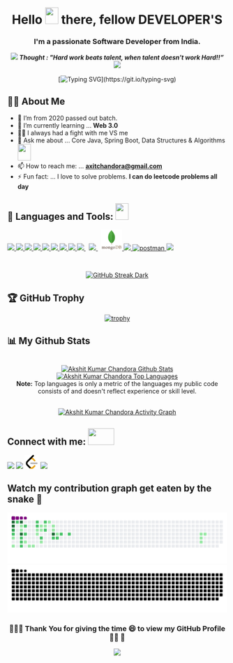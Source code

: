 <!--
**axitchandora/axitchandora** is a ✨ _special_ ✨ repository because its `README.md` (this file) appears on your GitHub profile.

Here are some ideas to get you started:

- 🔭 I’m currently working on ...
- 🌱 I’m currently learning ...
- 👯 I’m looking to collaborate on ...
- 🤔 I’m looking for help with ...
- 💬 Ask me about ...
- 📫 How to reach me: ...
- 😄 Pronouns: ...
- ⚡ Fun fact: ...
-->
<h1 align="center">Hello <img src="https://raw.githubusercontent.com/MartinHeinz/MartinHeinz/master/wave.gif" width="30px" height="38"> there, fellow DEVELOPER'S</h1>
<h3 align="center">I'm a passionate Software Developer from India.</h3>

<p align="center">
<img src="https://media.giphy.com/media/qjqUcgIyRjsl2/giphy.gif" width="50" /> <b><i align="center">Thought : "Hard work beats talent, when talent doesn't work Hard!!”</i></b> <img src="https://media.giphy.com/media/qjqUcgIyRjsl2/giphy.gif" width="50" />
</p>

<div align="center">
  
  [![Typing SVG](https://readme-typing-svg.demolab.com?font=Fira+Code&size=22&pause=1000&center=true&vCenter=true&width=435&lines=Hey!+It's+Akshit+Kumar+Chandora!;I'm+a+Software+Developer.;%E2%9D%A4+Java+LeetCode+Spring+Boot;I+%E2%9D%A4+DSA.)](https://git.io/typing-svg)
  
 </div>
 
 ## 🙋‍♂️ About Me

- 🔭 I’m from 2020 passed out batch.
- 🌱 I’m currently learning ... **Web 3.0**
- 👊🤜 I always had a fight with me VS me
- 💬 Ask me about ... Core Java, Spring Boot, Data Structures & Algorithms <img src="https://media.giphy.com/media/ObNTw8Uzwy6KQ/giphy.gif" width="30px" height="38">
- 📫 How to reach me: ... **axitchandora@gmail.com**
- ⚡ Fun fact: ... I love to solve problems. **I can do leetcode problems all day**

## 🚀 Languages and Tools: <img src = "https://media2.giphy.com/media/QssGEmpkyEOhBCb7e1/giphy.gif?cid=ecf05e47a0n3gi1bfqntqmob8g9aid1oyj2wr3ds3mg700bl&rid=giphy.gif" width = 30px height="38">
<p align="left"> 
    <a href="https://www.java.com" target="_blank"> <img src="https://img.icons8.com/color/48/000000/java-coffee-cup-logo.png"/> </a>
    <a href="https://reactjs.org/" target="_blank"> <img src="https://img.icons8.com/color/48/000000/react-native.png"/> </a>
    <a href="https://spring.io/projects/spring-boot" target="_blank"> <img src="https://img.icons8.com/color/48/000000/spring-logo.png"/> </a> 
    <a href="https://developer.mozilla.org/en-US/docs/Web/JavaScript" target="_blank"> <img src="https://img.icons8.com/color/48/000000/javascript.png"/> </a> 
    <a href="https://www.w3.org/html/" target="_blank"> <img src="https://img.icons8.com/color/48/000000/html-5.png"/> </a> 
    <a href="https://www.w3schools.com/css/" target="_blank"> <img src="https://img.icons8.com/color/48/000000/css3.png"/> </a> 
    <a href="https://getbootstrap.com" target="_blank"> <img src="https://img.icons8.com/color/48/000000/bootstrap.png"/> </a> 
    <a href="https://www.python.org" target="_blank"> <img src="https://img.icons8.com/color/48/000000/python.png"/> </a> 
    <a style="padding-right:8px;" href="https://nodejs.org" target="_blank"> <img src="https://img.icons8.com/color/48/000000/nodejs.png"/> </a> 
    <a style="padding-right:8px;" href="https://www.mysql.com/" target="_blank"> <img src="https://img.icons8.com/fluent/50/000000/mysql-logo.png"/> </a>
    <a href="https://www.mongodb.com/" target="_blank"> <img src="https://raw.githubusercontent.com/devicons/devicon/master/icons/mongodb/mongodb-original-wordmark.svg" alt="mongodb" width="48" height="48"/> </a> 
    <a href="https://firebase.google.com/" target="_blank"> <img src="https://img.icons8.com/color/48/000000/firebase.png"/> </a> 
    <a href="https://postman.com" target="_blank"> <img src="https://www.vectorlogo.zone/logos/getpostman/getpostman-icon.svg" alt="postman" width="45" height="45"/> </a>   
    <a href="https://git-scm.com/" target="_blank"> <img src="https://img.icons8.com/color/48/000000/git.png"/> </a> 
</p>
</br>
<div align="center">

  [![GitHub Streak Dark](https://streak-stats.demolab.com?user=axitchandora&theme=github-dark)](https://git.io/streak-stats)
  <!-- [![GitHub Streak Light](https://streak-stats.demolab.com?user=axitchandora&theme=github-light)](https://git.io/streak-stats) -->
</div>

## 🏆 GitHub Trophy
<div align="center">

[![trophy](https://github-profile-trophy.vercel.app/?username=axitchandora&column=6)](https://github-profile-trophy.vercel.app/?username=axitchandora&column=6)
 </div>
 
 ## 📊 My Github Stats
<div align="center">
  <br/>
  <a href="https://github.com/axitchandora/"><img alt="Akshit Kumar Chandora Github Stats" src="https://github-readme-stats.vercel.app/api?username=axitchandora&show_icons=true&count_private=true&theme=react&hide_border=true&bg_color=0D1117" /></a>
  <a href="https://github.com/axitchandora"><img alt="Akshit Kumar Chandora Top Languages" src="https://github-readme-stats.vercel.app/api/top-langs/?username=axitchandora&langs_count=8&count_private=true&layout=compact&theme=react&hide_border=true&bg_color=0D1117" /></a>
  <br/>
  <b>Note:</b> Top languages is only a metric of the languages my public code consists of and doesn't reflect experience or skill level.


<br/>
<br/>

<a href="https://github.com/axitchandora"><img alt="Akshit Kumar Chandora Activity Graph" src="https://activity-graph.herokuapp.com/graph?username=axitchandora&bg_color=0D1117&color=5BCDEC&line=5BCDEC&point=FFFFFF&hide_border=true" /></a>

  </div>
  
  ## Connect with me: <img src='https://raw.githubusercontent.com/ShahriarShafin/ShahriarShafin/main/Assets/handshake.gif' width="60px" height="38">
<p align="left">

<a href = "https://www.crio.do/learn/portfolio/axitchandora/"><img src="https://img.icons8.com/fluent/48/000000/portfolio.png"/></a>
<a href = "https://www.linkedin.com/in/akshitchandora/"><img src="https://img.icons8.com/fluent/48/000000/linkedin.png"/></a>
<a href = "https://www.leetcode.com/axitchandora"><img src="https://raw.githubusercontent.com/axitchandora/Personal-Stuff/main/Images/leetcode.png"/></a>
<a href = "https://www.instagram.com/akshitchandora/"><img src="https://img.icons8.com/fluent/48/000000/instagram-new.png"/></a>
<!--<a href = "https://twitter.com/akshitchandora"><img src="https://img.icons8.com/fluent/48/000000/twitter.png"/></a>-->
<!--<a href = "https://www.youtube.com/channel/"><img src="https://img.icons8.com/color/48/000000/youtube-play.png"/></a>-->
</p>

## Watch my contribution graph get eaten by the snake 🐍
<div align="center">
  
![GitHub Snake Light](https://github.com/axitchandora/axitchandora/blob/output/github-contribution-grid-snake.gif#gh-light-mode-only)
![GitHub Snake Dark](https://github.com/axitchandora/axitchandora/blob/output/github-contribution-grid-snake-dark.svg#gh-dark-mode-only)


### 👩‍🚀🚀 Thank You for giving the time 😄 to view my GitHub  Profile 👩‍🚀 🚀
</div>
<p align="center">
<img src="https://komarev.com/ghpvc/?username=axitchandora&color=green&style=flat-square&color=7A29C3" width="150px" /></p>
